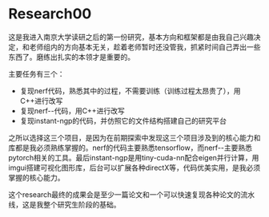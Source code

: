 # Research00

这是我进入南京大学读研之后的第一份研究，基本方向和框架都是由我自己兴趣决定，和老师组内的方向基本无关，趁着老师暂时还没管我，抓紧时间自己弄出一些东西了。磨练出扎实的本领才是重要的。

主要任务有三个：

- 复现nerf代码，熟悉其中的过程，不需要训练（训练过程太昂贵了），用C++进行改写
- 复现nerf--代码，用C++进行改写
- 复现instant-ngp的代码，并仿照它的文件结构搭建自己的研究平台

之所以选择这三个项目，是因为在前期探索中发现这三个项目涉及到的核心能力和库都是我必须熟练掌握的。nerf的代码主要熟悉tensorflow，而nerf--主要熟悉pytorch相关的工具。最后instant-ngp是用tiny-cuda-nn配合eigen并行计算，用imgui搭建可视化图形库，后台可以扩展各种directX等，代码优美实用，是我必须掌握的核心能力。

这个research最终的成果会是至少一篇论文和一个可以快速复现各种论文的流水线，这是我整个研究生阶段的基础。
